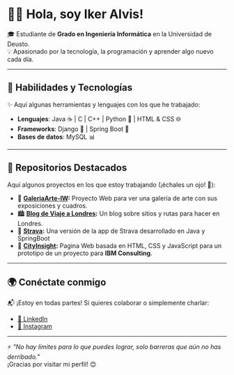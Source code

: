 #  👨‍💻  Hola, soy Iker Alvis!

🎓 Estudiante de **Grado en Ingeniería Informática** en la Universidad de Deusto.  
💡 Apasionado por la tecnología, la programación y aprender algo nuevo cada día.  

---

## 🌟 Habilidades y Tecnologías  
✨ Aquí algunas herramientas y lenguajes con los que he trabajado:  

- **Lenguajes**: Java ☕ | C | C++ | Python 🐍 | HTML & CSS 🌐  
- **Frameworks**: Django 🍇 | Spring Boot 🌱  
- **Bases de datos**: MySQL 📊  

---

## 📂 Repositorios Destacados  
Aquí algunos proyectos en los que estoy trabajando (¡échales un ojo! 👀):  

- 🎨 **[GaleriaArte-IW](https://github.com/ikeralvis/GaleriaArte-IW):**  Proyecto Web para ver una galeria de arte con sus exposiciones y cuadros. 
- 🏙️ **[Blog de Viaje a Londres](https://github.com/ikeralvis/BlogLondres):** Un blog sobre sitios y rutas para hacer en Londres. 
- 🚴 **[Strava](https://github.com/mikelgarduno/strava-DS5):** Una versión de la app de Strava desarrollado en Java y SpringBoot
- 🏢 **[CityInsight](https://github.com/ikeralvis/CityInsight/):** Pagina Web basada en HTML, CSS y JavaScript para un prototipo de un proyecto para **IBM Consulting**.
---

## 🌍 Conéctate conmigo  
📬 ¡Estoy en todas partes! Si quieres colaborar o simplemente charlar:  

- [💼 LinkedIn](www.linkedin.com/in/iker-veloso)   
- [📸 Instagram](https://www.instagram.com/iker.r14/)  

---

⚡ _"No hay límites para lo que puedes lograr, solo barreras que aún no has derribado."_  
¡Gracias por visitar mi perfil! 😊  
